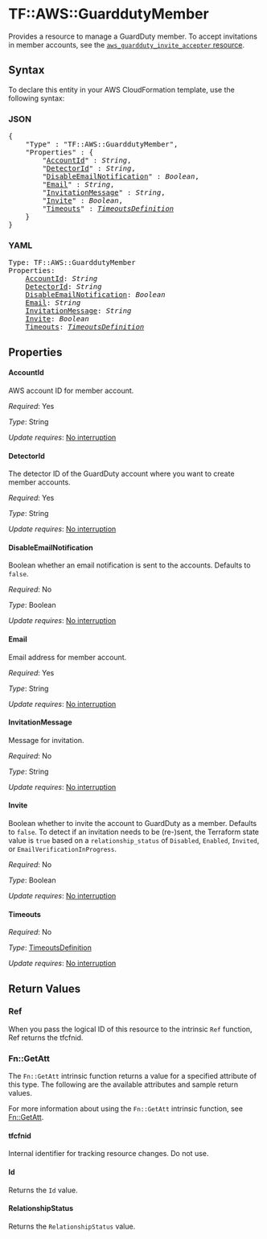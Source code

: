 # TF::AWS::GuarddutyMember

Provides a resource to manage a GuardDuty member. To accept invitations in member accounts, see the [`aws_guardduty_invite_accepter` resource](/docs/providers/aws/r/guardduty_invite_accepter.html).

## Syntax

To declare this entity in your AWS CloudFormation template, use the following syntax:

### JSON

<pre>
{
    "Type" : "TF::AWS::GuarddutyMember",
    "Properties" : {
        "<a href="#accountid" title="AccountId">AccountId</a>" : <i>String</i>,
        "<a href="#detectorid" title="DetectorId">DetectorId</a>" : <i>String</i>,
        "<a href="#disableemailnotification" title="DisableEmailNotification">DisableEmailNotification</a>" : <i>Boolean</i>,
        "<a href="#email" title="Email">Email</a>" : <i>String</i>,
        "<a href="#invitationmessage" title="InvitationMessage">InvitationMessage</a>" : <i>String</i>,
        "<a href="#invite" title="Invite">Invite</a>" : <i>Boolean</i>,
        "<a href="#timeouts" title="Timeouts">Timeouts</a>" : <i><a href="timeoutsdefinition.md">TimeoutsDefinition</a></i>
    }
}
</pre>

### YAML

<pre>
Type: TF::AWS::GuarddutyMember
Properties:
    <a href="#accountid" title="AccountId">AccountId</a>: <i>String</i>
    <a href="#detectorid" title="DetectorId">DetectorId</a>: <i>String</i>
    <a href="#disableemailnotification" title="DisableEmailNotification">DisableEmailNotification</a>: <i>Boolean</i>
    <a href="#email" title="Email">Email</a>: <i>String</i>
    <a href="#invitationmessage" title="InvitationMessage">InvitationMessage</a>: <i>String</i>
    <a href="#invite" title="Invite">Invite</a>: <i>Boolean</i>
    <a href="#timeouts" title="Timeouts">Timeouts</a>: <i><a href="timeoutsdefinition.md">TimeoutsDefinition</a></i>
</pre>

## Properties

#### AccountId

AWS account ID for member account.

_Required_: Yes

_Type_: String

_Update requires_: [No interruption](https://docs.aws.amazon.com/AWSCloudFormation/latest/UserGuide/using-cfn-updating-stacks-update-behaviors.html#update-no-interrupt)

#### DetectorId

The detector ID of the GuardDuty account where you want to create member accounts.

_Required_: Yes

_Type_: String

_Update requires_: [No interruption](https://docs.aws.amazon.com/AWSCloudFormation/latest/UserGuide/using-cfn-updating-stacks-update-behaviors.html#update-no-interrupt)

#### DisableEmailNotification

Boolean whether an email notification is sent to the accounts. Defaults to `false`.

_Required_: No

_Type_: Boolean

_Update requires_: [No interruption](https://docs.aws.amazon.com/AWSCloudFormation/latest/UserGuide/using-cfn-updating-stacks-update-behaviors.html#update-no-interrupt)

#### Email

Email address for member account.

_Required_: Yes

_Type_: String

_Update requires_: [No interruption](https://docs.aws.amazon.com/AWSCloudFormation/latest/UserGuide/using-cfn-updating-stacks-update-behaviors.html#update-no-interrupt)

#### InvitationMessage

Message for invitation.

_Required_: No

_Type_: String

_Update requires_: [No interruption](https://docs.aws.amazon.com/AWSCloudFormation/latest/UserGuide/using-cfn-updating-stacks-update-behaviors.html#update-no-interrupt)

#### Invite

Boolean whether to invite the account to GuardDuty as a member. Defaults to `false`. To detect if an invitation needs to be (re-)sent, the Terraform state value is `true` based on a `relationship_status` of `Disabled`, `Enabled`, `Invited`, or `EmailVerificationInProgress`.

_Required_: No

_Type_: Boolean

_Update requires_: [No interruption](https://docs.aws.amazon.com/AWSCloudFormation/latest/UserGuide/using-cfn-updating-stacks-update-behaviors.html#update-no-interrupt)

#### Timeouts

_Required_: No

_Type_: <a href="timeoutsdefinition.md">TimeoutsDefinition</a>

_Update requires_: [No interruption](https://docs.aws.amazon.com/AWSCloudFormation/latest/UserGuide/using-cfn-updating-stacks-update-behaviors.html#update-no-interrupt)

## Return Values

### Ref

When you pass the logical ID of this resource to the intrinsic `Ref` function, Ref returns the tfcfnid.

### Fn::GetAtt

The `Fn::GetAtt` intrinsic function returns a value for a specified attribute of this type. The following are the available attributes and sample return values.

For more information about using the `Fn::GetAtt` intrinsic function, see [Fn::GetAtt](https://docs.aws.amazon.com/AWSCloudFormation/latest/UserGuide/intrinsic-function-reference-getatt.html).

#### tfcfnid

Internal identifier for tracking resource changes. Do not use.

#### Id

Returns the <code>Id</code> value.

#### RelationshipStatus

Returns the <code>RelationshipStatus</code> value.


